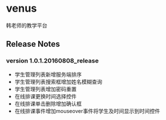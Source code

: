 # venus
韩老师的教学平台


Release Notes
-------------

### version 1.0.1.20160808_release ###

- 学生管理列表新增服务端排序
- 学生管理列表搜索框增加姓名模糊查询
- 学生管理列表增加密码重置
- 在线排课更换时间选择控件
- 在线排课单击删除增加确认框
- 在线排课事件增加mouseover事件将学生及时间显示到时间控件
